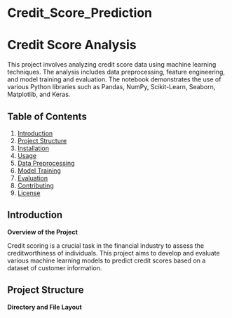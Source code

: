 # Credit_Score_Prediction

# Credit Score Analysis

This project involves analyzing credit score data using machine learning techniques. The analysis includes data preprocessing, feature engineering, and model training and evaluation. The notebook demonstrates the use of various Python libraries such as Pandas, NumPy, Scikit-Learn, Seaborn, Matplotlib, and Keras.

## Table of Contents

1. [Introduction](#introduction)
2. [Project Structure](#project-structure)
3. [Installation](#installation)
4. [Usage](#usage)
5. [Data Preprocessing](#data-preprocessing)
6. [Model Training](#model-training)
7. [Evaluation](#evaluation)
8. [Contributing](#contributing)
9. [License](#license)

## Introduction

**Overview of the Project**

Credit scoring is a crucial task in the financial industry to assess the creditworthiness of individuals. This project aims to develop and evaluate various machine learning models to predict credit scores based on a dataset of customer information.

## Project Structure

**Directory and File Layout**

